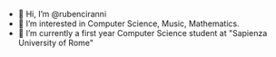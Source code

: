 - 👋 Hi, I’m @rubenciranni
- 👀 I’m interested in Computer Science, Music, Mathematics.
- 🌱 I’m currently a first year Computer Science student at "Sapienza University of Rome"


<!---
rubenciranni/rubenciranni is a ✨ special ✨ repository because its `README.md` (this file) appears on your GitHub profile.
You can click the Preview link to take a look at your changes.
--->
